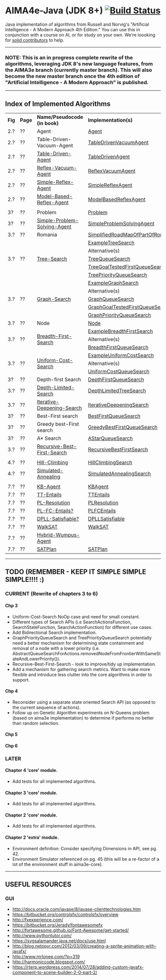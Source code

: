 # AIMA4e-Java (JDK 8+) [![Build Status](https://travis-ci.org/aimacode/aima-java.svg?branch=AIMA4e)](https://travis-ci.org/aimacode/aima-java)
Java implementation of algorithms from Russell and Norvig's "Artificial Intelligence - A Modern Approach 4th Edition." You can use this in conjunction with a course on AI, or for study on your own. We're loooking for [solid contributors](https://github.com/aimacode/aima-java/wiki/AIMAJava-Contributing) to help.

---
### NOTE: This is an in progress complete rewrite of the algorithms, leveraging JDK 8's new language features, from the AIMA3e branch (currently master branch). This will also become the new master branch once the 4th edition of "Artificial Intelligence - A Modern Approach" is published.

---
## Index of Implemented Algorithms
<table style="width:100%">
   <tbody>
   <tr>
       <td><b>Fig</b></td>
       <td><b>Page</b></td>
       <td><b>Name/Pseudocode (in book)</b></td>
       <td><b>Implementation(s)</b></td>
   </tr>
   <tr>
       <td>2.?</td>
       <td>??</td>
       <td>Agent</td>
       <td><a href="https://github.com/aimacode/aima-java/blob/AIMA4e/core/src/main/java/aima/core/agent/api/Agent.java">Agent</a></td>
   </tr>
   <tr>
       <td>2.?</td>
       <td>??</td>
       <td>Table-Driven-Vacuum-Agent</a></td>
       <td><a href="https://github.com/aimacode/aima-java/blob/AIMA4e/core/src/main/java/aima/core/environment/vacuum/TableDrivenVacuumAgent.java">TableDrivenVacuumAgent</a></td>
   </tr>
   <tr>
       <td>2.?</td>
       <td>??</td>
       <td><a href="https://github.com/aimacode/aima-pseudocode/blob/master/md/Table-Driven-Agent.md">Table-Driven-Agent</a></td>
       <td><a href="https://github.com/aimacode/aima-java/blob/AIMA4e/core/src/main/java/aima/core/agent/basic/TableDrivenAgent.java">TableDrivenAgent</a></td>
   </tr>
   <tr>
       <td>2.?</td>
       <td>??</td>
       <td><a href="https://github.com/aimacode/aima-pseudocode/blob/master/md/Reflex-Vacuum-Agent.md">Reflex-Vacuum-Agent</a></td>
       <td><a href="https://github.com/aimacode/aima-java/blob/AIMA4e/core/src/main/java/aima/core/environment/vacuum/ReflexVacuumAgent.java">ReflexVacuumAgent</a></td>
   </tr>
   <tr>
       <td>2.?</td>
       <td>??</td>
       <td><a href="https://github.com/aimacode/aima-pseudocode/blob/master/md/Simple-Reflex-Agent.md">Simple-Reflex-Agent</a></td>
       <td><a href="https://github.com/aimacode/aima-java/blob/AIMA4e/core/src/main/java/aima/core/agent/basic/SimpleReflexAgent.java">SimpleReflexAgent</a></td>
   </tr>
   <tr>
       <td>2.?</td>
       <td>??</td>
       <td><a href="https://github.com/aimacode/aima-pseudocode/blob/master/md/Model-Based-Reflex-Agent.md">Model-Based-Reflex-Agent</a></td>
       <td><a href="https://github.com/aimacode/aima-java/blob/AIMA4e/core/src/main/java/aima/core/agent/basic/ModelBasedReflexAgent.java">ModelBasedReflexAgent</a></td>
   </tr>
   <tr>
       <td></td>
       <td></td>
       <td></td>
       <td></td>
   </tr>
   <tr>
       <td>3?</td>
       <td>??</td>
       <td>Problem</td>
       <td><a href="https://github.com/aimacode/aima-java/blob/AIMA4e/core/src/main/java/aima/core/search/api/Problem.java">Problem</a></td>
   </tr>
   <tr>
       <td>3?</td>
       <td>??</td>
       <td><a href="https://github.com/aimacode/aima-pseudocode/blob/master/md/Simple-Problem-Solving-Agent.md">Simple-Problem-Solving-Agent</a></td>
       <td><a href="https://github.com/aimacode/aima-java/blob/AIMA4e/core/src/main/java/aima/core/agent/basic/SimpleProblemSolvingAgent.java">SimpleProblemSolvingAgent</a></td>
   </tr>
   <tr>
       <td>3.?</td>
       <td>??</td>
       <td>Romania</td>
       <td><a href="https://github.com/aimacode/aima-java/blob/AIMA4e/core/src/main/java/aima/core/environment/map2d/SimplifiedRoadMapOfPartOfRomania.java">SimplifiedRoadMapOfPartOfRomania</a></td>
   </tr>
   <tr>
       <td rowspan="5">3.?</td>
       <td rowspan="5">??</td>
       <td rowspan="5"><a href="https://github.com/aimacode/aima-pseudocode/blob/master/md/Tree-Search-and-Graph-Search.md">Tree-Search</a></td>
       <td>
       <a href="https://github.com/aimacode/aima-java/blob/AIMA4e/core/src/main/java/aima/core/search/basic/example/ExampleTreeSearch.java">ExampleTreeSearch</a>	           
       </td>
   </tr>
   <tr>
       <td>
       Alternative(s)
       </td>
   </tr>
   <tr>
       <td>
       <a href="https://github.com/aimacode/aima-java/blob/AIMA4e/core/src/main/java/aima/core/search/basic/queue/TreeQueueSearch.java">TreeQueueSearch</a>
       </td>
   </tr>
   <tr>
       <td>
       <a href="https://github.com/aimacode/aima-java/blob/AIMA4e/core/src/main/java/aima/core/search/basic/queue/TreeGoalTestedFirstQueueSearch.java">TreeGoalTestedFirstQueueSearch</a>
       </td>
   </tr>
   <tr>
       <td>
       <a href="https://github.com/aimacode/aima-java/blob/AIMA4e/core/src/main/java/aima/core/search/basic/queue/TreePriorityQueueSearch.java">TreePriorityQueueSearch</a>
       </td>
   </tr>   
   <tr>
       <td rowspan="5">3.?</td>
       <td rowspan="5">??</td>
       <td rowspan="5"><a href="https://github.com/aimacode/aima-pseudocode/blob/master/md/Tree-Search-and-Graph-Search.md">Graph-Search</a></td>
       <td><a href="https://github.com/aimacode/aima-java/blob/AIMA4e/core/src/main/java/aima/core/search/basic/example/ExampleGraphSearch.java">ExampleGraphSearch</a>
       </td>
   </tr>
   <tr>
       <td>
       Alternative(s)
       </td>
   </tr>
   <tr>
       <td>
       <a href="https://github.com/aimacode/aima-java/blob/AIMA4e/core/src/main/java/aima/core/search/basic/queue/GraphQueueSearch.java">GraphQueueSearch</a>
       </td>
   </tr>
   <tr>
       <td>
       <a href="https://github.com/aimacode/aima-java/blob/AIMA4e/core/src/main/java/aima/core/search/basic/queue/GraphGoalTestedFirstQueueSearch.java">GraphGoalTestedFirstQueueSearch</a>
       </td>
   </tr>
   <tr>
       <td>
       <a href="https://github.com/aimacode/aima-java/blob/AIMA4e/core/src/main/java/aima/core/search/basic/queue/GraphPriorityQueueSearch.java">GraphPriorityQueueSearch</a>
       </td>
   </tr>
   <tr>
       <td>3.?</td>
       <td>??</td>
       <td>Node</td>
       <td><a href="https://github.com/aimacode/aima-java/blob/AIMA4e/core/src/main/java/aima/core/search/api/Node.java">Node</a></td>
   </tr>
   <tr>
       <td rowspan="3">3.?</td>
       <td rowspan="3">??</td>
       <td rowspan="3"><a href="https://github.com/aimacode/aima-pseudocode/blob/master/md/Breadth-First-Search.md">Breadth-First-Search</a></td>
       <td><a href="https://github.com/aimacode/aima-java/blob/AIMA4e/core/src/main/java/aima/core/search/basic/example/ExampleBreadthFirstSearch.java">ExampleBreadthFirstSearch</a>
       </td>
   </tr>
   <tr>
       <td>
       Alternative(s)
       </td>
   </tr>
   <tr>
       <td>
       <a href="https://github.com/aimacode/aima-java/blob/AIMA4e/core/src/main/java/aima/core/search/basic/uninformed/BreadthFirstQueueSearch.java">BreadthFirstQueueSearch</a>
       </td>
   </tr>
   <tr>
       <td rowspan="3">3.?</td>
       <td rowspan="3">??</td>
       <td rowspan="3"><a href="https://github.com/aimacode/aima-pseudocode/blob/master/md/Uniform-Cost-Search.md">Uniform-Cost-Search</a></td>
       <td><a href="https://github.com/aimacode/aima-java/blob/AIMA4e/core/src/main/java/aima/core/search/basic/example/ExampleUniformCostSearch.java">ExampleUniformCostSearch</a>
       </td>
   </tr>
   <tr>
       <td>
       Alternative(s)
       </td>
   </tr>
   <tr>
       <td>
       <a href="https://github.com/aimacode/aima-java/blob/AIMA4e/core/src/main/java/aima/core/search/basic/uninformed/UniformCostQueueSearch.java">UniformCostQueueSearch</a>
       </td>
   </tr>
   <tr>
       <td>3?</td>
       <td>??</td>
       <td>Depth-first Search</td>
       <td>
       <a href="https://github.com/aimacode/aima-java/blob/AIMA4e/core/src/main/java/aima/core/search/basic/uninformed/DepthFirstQueueSearch.java">DepthFirstQueueSearch</a>            
       </td>
   </tr>
   <tr>
       <td>3.?</td>
       <td>??</td>
       <td><a href="https://github.com/aimacode/aima-pseudocode/blob/master/md/Depth-Limited-Search.md">Depth-Limited-Search</a></td>
       <td><a href="https://github.com/aimacode/aima-java/blob/AIMA4e/core/src/main/java/aima/core/search/basic/uninformed/DepthLimitedTreeSearch.java">DepthLimitedTreeSearch</a></td>
   </tr>
   <tr>
       <td>3.?</td>
       <td>??</td>
       <td><a href="https://github.com/aimacode/aima-pseudocode/blob/master/md/Iterative-Deepening-Search.md">Iterative-Deepening-Search</a></td>
       <td><a href="https://github.com/aimacode/aima-java/blob/AIMA4e/core/src/main/java/aima/core/search/basic/uninformed/IterativeDeepeningSearch.java">IterativeDeepeningSearch</a></td>
   </tr>
   <tr>
       <td>3?</td>
       <td>??</td>
       <td>Best-First search</td>
       <td>
           <a href="https://github.com/aimacode/aima-java/blob/AIMA4e/core/src/main/java/aima/core/search/basic/informed/BestFirstQueueSearch.java">BestFirstQueueSearch</a>
       </td>
   </tr>
   <tr>
       <td>3?</td>
       <td>??</td>
       <td>Greedy best-First search</td>
       <td>
           <a href="https://github.com/aimacode/aima-java/blob/AIMA4e/core/src/main/java/aima/core/search/basic/informed/GreedyBestFirstQueueSearch.java">GreedyBestFirstQueueSearch</a>
       </td>
   </tr>
   <tr>
       <td>3?</td>
       <td>??</td>
       <td>A* Search</td>
       <td>
           <a href="https://github.com/aimacode/aima-java/blob/AIMA4e/core/src/main/java/aima/core/search/basic/informed/AStarQueueSearch.java">AStarQueueSearch</a>
       </td>
   </tr>   
   <tr>
       <td>3.?</td>
       <td>??</td>
       <td><a href="https://github.com/aimacode/aima-pseudocode/blob/master/md/Recursive-Best-First-Search.md">Recursive-Best-First-Search</a></td>
       <td><a href="https://github.com/aimacode/aima-java/blob/AIMA4e/core/src/main/java/aima/core/search/basic/informed/RecursiveBestFirstSearch.java">RecursiveBestFirstSearch</a></td>
   </tr>
   <tr>
       <td></td>
       <td></td>
       <td></td>
       <td></td>
   </tr>
   <tr>
       <td>4.?</td>
       <td>??</td>
       <td><a href="https://github.com/aimacode/aima-pseudocode/blob/master/md/Hill-Climbing.md">Hill-Climbing</a></td>
       <td><a href="https://github.com/aimacode/aima-java/blob/AIMA4e/core/src/main/java/aima/core/search/basic/local/HillClimbingSearch.java">HillClimbingSearch</a></td>
   </tr>
   <tr>
       <td>4.?</td>
       <td>??</td>
       <td><a href="https://github.com/aimacode/aima-pseudocode/blob/master/md/Simulated-Annealing.md">Simulated-Annealing</a></td>
       <td><a href="https://github.com/aimacode/aima-java/blob/AIMA4e/core/src/main/java/aima/core/search/basic/local/SimulatedAnnealingSearch.java">SimulatedAnnealingSearch</a></td>
   </tr>
   <tr>
       <td></td>
       <td></td>
       <td></td>
       <td></td>
   </tr>
   <tr>
       <td>7.?</td>
       <td>??</td>
       <td><a href="https://github.com/aimacode/aima-pseudocode/blob/master/md/KB-Agent.md">KB-Agent</a></td>
       <td><a href="https://github.com/aimacode/aima-java/blob/AIMA4e/core/src/main/java/aima/core/agent/basic/KBAgent.java">KBAgent</a></td>
   </tr>
   <tr>
       <td>7.?</td>
       <td>??</td>
       <td><a href="https://github.com/aimacode/aima-pseudocode/blob/master/md/TT-Entails.md">TT-Entails</a></td>
       <td><a href="https://github.com/aimacode/aima-java/blob/AIMA4e/core/src/main/java/aima/core/logic/basic/propositional/inference/TTEntails.java">TTEntails</a></td>
   </tr>
   <tr>
       <td>7.?</td>
       <td>??</td>
       <td><a href="https://github.com/aimacode/aima-pseudocode/blob/master/md/PL-Resolution.md">PL-Resolution</a></td>
       <td><a href="https://github.com/aimacode/aima-java/blob/AIMA4e/core/src/main/java/aima/core/logic/basic/propositional/inference/PLResolution.java">PLResolution</a></td>
   </tr>
   <tr>
       <td>7.?</td>
       <td>??</td>
       <td><a href="https://github.com/aimacode/aima-pseudocode/blob/master/md/PL-FC-Entails.md">PL-FC-Entails?</a></td>
       <td><a href="https://github.com/aimacode/aima-java/blob/AIMA4e/core/src/main/java/aima/core/logic/basic/propositional/inference/PLFCEntails.java">PLFCEntails</a></td>
   </tr>
   <tr>
       <td>7.?</td>
       <td>??</td>
       <td><a href="https://github.com/aimacode/aima-pseudocode/blob/master/md/DPLL-Satisfiable.md">DPLL-Satisfiable?</a></td>
       <td><a href="https://github.com/aimacode/aima-java/blob/AIMA4e/core/src/main/java/aima/core/logic/basic/propositional/inference/DPLLSatisfiable.java">DPLLSatisfiable</a></td>
   </tr>
   <tr>
       <td>7.?</td>
       <td>??</td>
       <td><a href="https://github.com/aimacode/aima-pseudocode/blob/master/md/WalkSAT.md">WalkSAT</a></td>
       <td><a href="https://github.com/aimacode/aima-java/blob/AIMA4e/core/src/main/java/aima/core/logic/basic/propositional/inference/WalkSAT.java">WalkSAT</a></td>
   </tr>
   <tr>
       <td>7.?</td>
       <td>??</td>
       <td><a href="https://github.com/aimacode/aima-pseudocode/blob/master/md/Hybrid-Wumpus-Agent.md">Hybrid-Wumpus-Agent</a></td>
       <td></td>
   </tr>
   <tr>
       <td>7.?</td>
       <td>??</td>
       <td><a href="https://github.com/aimacode/aima-pseudocode/blob/master/md/SATPlan.md">SATPlan</a></td>
       <td><a href="https://github.com/aimacode/aima-java/blob/AIMA4e/core/src/main/java/aima/core/logic/basic/propositional/inference/SATPlan.java">SATPlan</a></td>
   </tr>
   </tbody>
</table>

---
## TODO (REMEMBER - KEEP IT SIMPLE SIMPLE SIMPLE!!!! :)
### CURRENT (Rewrite of chapters 3 to 6) 
#### Chp 3 
* Uniform-Cost-Search NoOp case and need for small constant.
* Different types of Search APIs (i.e SearchActionsFunction, SearchStateFunction, SearchActionFunction) for different use cases.
* Add Bidirectional Search implementation.
* GraphPriorityQueueSearch and TreePriorityQueueSearch potentially 
  need a better mechanism for determining state containment and removal of a node 
  with a lower priority (i.e. AbstractQueueSearchForActions.removedNodeFromFrontierWithSameStateAndLowerPriority()).
* Recursive-Best-First-Search - look to improve/tidy up implementation.
* Add a mechanism for gathering search metrics. Want to make more flexible and introduce less clutter into the core algorithms in order to support.

#### Chp 4
* Reconsider using a separate state oriented Search API (as opposed to the current sequence of actions).
* Follow up on Genetic Algorithm experiments on N-Queens problem (based on aima3e implementation) to determine if performs no better than random selection.

#### Chp 5

#### Chp 6

### LATER

#### Chapter 4 'core' module.
* Add tests for all implemented algorithms.

#### Chapter 3 'core' module.
* Add tests for all implemented algorithms.

#### Chapter 2 'core' module.
* Add tests for all implemented algorithms.

#### Chapter 2 'extra' module.
* Environment definition: Consider specifying Dimensions in API, see pg. 42.
* Environment Simulator referenced on pg. 45 (this will be a re-factor of a lot of the environment stuff in aima3e-core).

---

## USEFUL RESOURCES
### GUI
* http://docs.oracle.com/javase/8/javase-clienttechnologies.htm
* https://bitbucket.org/controlsfx/controlsfx/overview
* http://fxexperience.com/
* https://bitbucket.org/Jerady/fontawesomefx
* http://fortawesome.github.io/Font-Awesome/get-started/
* http://www.pythontutor.com/
* https://svgsalamander.java.net/docs/use.html
* http://blog.netopyr.com/2012/03/09/creating-a-sprite-animation-with-javafx/
* http://www.mrlonee.com/?p=319
* http://harmoniccode.blogspot.com/
* https://rterp.wordpress.com/2014/07/28/adding-custom-javafx-component-to-scene-builder-2-0-part-2/


